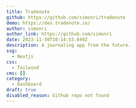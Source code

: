 ```yaml
---
title: Tradenote
github: https://github.com/simonri/tradenote
demo: https://dev.tradenote.io/
author: simonri
author_link: https://github.com/simonri
date: 2023-11-30T10:14:53.649Z
description: A journaling app from the future.
ssg:
  - Nextjs
css:
  - Tailwind
cms: []
category:
  - Dashboard
draft: true
disabled_reason: Github repo not found
---
```

